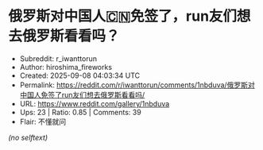 # 俄罗斯对中国人🇨🇳免签了，run友们想去俄罗斯看看吗？

- Subreddit: r_iwanttorun
- Author: hiroshima_fireworks
- Created: 2025-09-08 04:03:34 UTC
- Permalink: https://reddit.com/r/iwanttorun/comments/1nbduva/俄罗斯对中国人免签了run友们想去俄罗斯看看吗/
- URL: https://www.reddit.com/gallery/1nbduva
- Ups: 23 | Ratio: 0.85 | Comments: 39
- Flair: 不懂就问

_(no selftext)_
